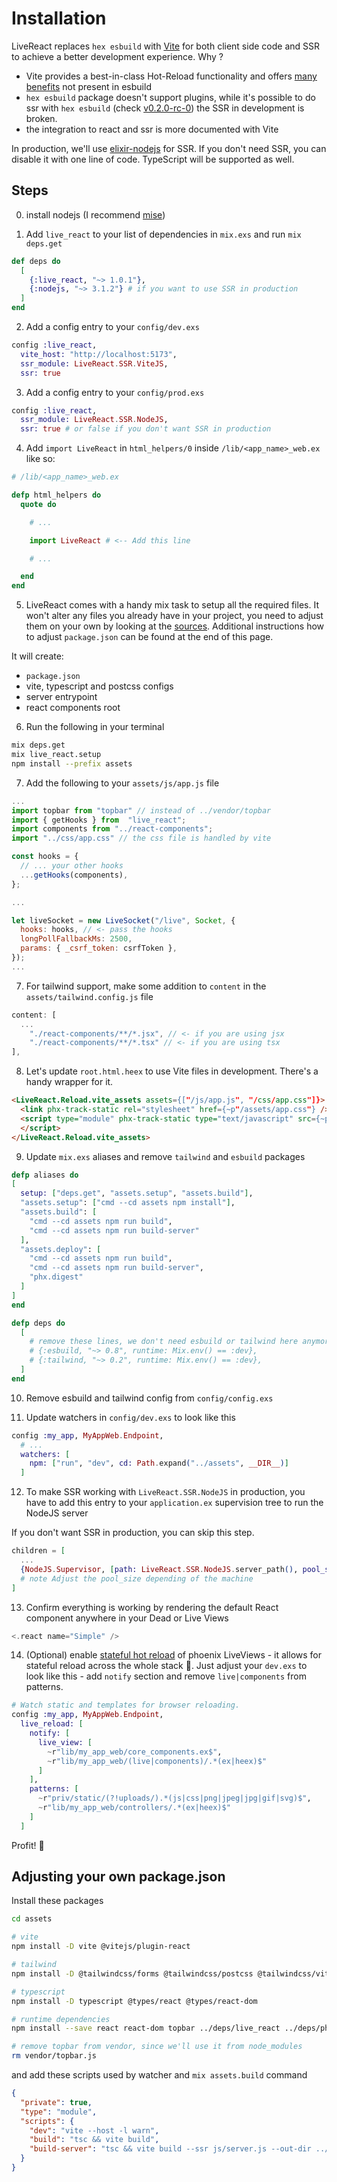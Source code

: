 # Installation

LiveReact replaces `hex esbuild` with [Vite](https://vite.dev/) for both client side code and SSR to achieve a better development experience. Why ?

- Vite provides a best-in-class Hot-Reload functionality and offers [many benefits](https://vitejs.dev/guide/why#why-vite) not present in esbuild
- `hex esbuild` package doesn't support plugins, while it's possible to do ssr with `hex esbuild` (check [v0.2.0-rc-0](https://github.com/mrdotb/live_react/tree/v0.2.0-rc.0)) the SSR in development is broken.
- the integration to react and ssr is more documented with Vite

In production, we'll use [elixir-nodejs](https://github.com/revelrylabs/elixir-nodejs) for SSR. If you don't need SSR, you can disable it with one line of code. TypeScript will be supported as well.

## Steps

0. install nodejs (I recommend [mise](https://mise.jdx.dev/))

1. Add `live_react` to your list of dependencies in `mix.exs` and run `mix deps.get`

```elixir
def deps do
  [
    {:live_react, "~> 1.0.1"},
    {:nodejs, "~> 3.1.2"} # if you want to use SSR in production
  ]
end
```

2. Add a config entry to your `config/dev.exs`

```elixir
config :live_react,
  vite_host: "http://localhost:5173",
  ssr_module: LiveReact.SSR.ViteJS,
  ssr: true
```

3. Add a config entry to your `config/prod.exs`

```elixir
config :live_react,
  ssr_module: LiveReact.SSR.NodeJS,
  ssr: true # or false if you don't want SSR in production
```

4. Add `import LiveReact` in `html_helpers/0` inside `/lib/<app_name>_web.ex` like so:

```elixir
# /lib/<app_name>_web.ex

defp html_helpers do
  quote do

    # ...

    import LiveReact # <-- Add this line

    # ...

  end
end
```

5. LiveReact comes with a handy mix task to setup all the required files. It won't alter any files you already have in your project, you need to adjust them on your own by looking at the [sources](https://github.com/mrdotb/live_react/tree/main/assets/copy). Additional instructions how to adjust `package.json` can be found at the end of this page.

It will create:

- `package.json`
- vite, typescript and postcss configs
- server entrypoint
- react components root

6. Run the following in your terminal

```bash
mix deps.get
mix live_react.setup
npm install --prefix assets
```

7. Add the following to your `assets/js/app.js` file

```javascript
...
import topbar from "topbar" // instead of ../vendor/topbar
import { getHooks } from  "live_react";
import components from "../react-components";
import "../css/app.css" // the css file is handled by vite

const hooks = {
  // ... your other hooks
  ...getHooks(components),
};

...

let liveSocket = new LiveSocket("/live", Socket, {
  hooks: hooks, // <- pass the hooks
  longPollFallbackMs: 2500,
  params: { _csrf_token: csrfToken },
});
...
```

7. For tailwind support, make some addition to `content` in the `assets/tailwind.config.js` file

```javascript
content: [
  ...
    "./react-components/**/*.jsx", // <- if you are using jsx
    "./react-components/**/*.tsx" // <- if you are using tsx
],

```

8. Let's update `root.html.heex` to use Vite files in development. There's a handy wrapper for it.

```html
<LiveReact.Reload.vite_assets assets={["/js/app.js", "/css/app.css"]}>
  <link phx-track-static rel="stylesheet" href={~p"/assets/app.css"} />
  <script type="module" phx-track-static type="text/javascript" src={~p"/assets/app.js"}>
  </script>
</LiveReact.Reload.vite_assets>
```

9. Update `mix.exs` aliases and remove `tailwind` and `esbuild` packages

```elixir
defp aliases do
[
  setup: ["deps.get", "assets.setup", "assets.build"],
  "assets.setup": ["cmd --cd assets npm install"],
  "assets.build": [
    "cmd --cd assets npm run build",
    "cmd --cd assets npm run build-server"
  ],
  "assets.deploy": [
    "cmd --cd assets npm run build",
    "cmd --cd assets npm run build-server",
    "phx.digest"
  ]
]
end

defp deps do
  [
    # remove these lines, we don't need esbuild or tailwind here anymore
    # {:esbuild, "~> 0.8", runtime: Mix.env() == :dev},
    # {:tailwind, "~> 0.2", runtime: Mix.env() == :dev},
  ]
end
```

10. Remove esbuild and tailwind config from `config/config.exs`

11. Update watchers in `config/dev.exs` to look like this

```elixir
config :my_app, MyAppWeb.Endpoint,
  # ...
  watchers: [
    npm: ["run", "dev", cd: Path.expand("../assets", __DIR__)]
  ]
```

12. To make SSR working with `LiveReact.SSR.NodeJS` in production, you have to add this entry to your `application.ex` supervision tree to run the NodeJS server

If you don't want SSR in production, you can skip this step.

```elixir
children = [
  ...
  {NodeJS.Supervisor, [path: LiveReact.SSR.NodeJS.server_path(), pool_size: 4]},
  # note Adjust the pool_size depending of the machine
]
```

13. Confirm everything is working by rendering the default React component anywhere in your Dead or Live Views

```elixir
<.react name="Simple" />
```

14. (Optional) enable [stateful hot reload](https://twitter.com/jskalc/status/1788308446007132509) of phoenix LiveViews - it allows for stateful reload across the whole stack 🤯. Just adjust your `dev.exs` to look like this - add `notify` section and remove `live|components` from patterns.

```elixir
# Watch static and templates for browser reloading.
config :my_app, MyAppWeb.Endpoint,
  live_reload: [
    notify: [
      live_view: [
        ~r"lib/my_app_web/core_components.ex$",
        ~r"lib/my_app_web/(live|components)/.*(ex|heex)$"
      ]
    ],
    patterns: [
      ~r"priv/static/(?!uploads/).*(js|css|png|jpeg|jpg|gif|svg)$",
      ~r"lib/my_app_web/controllers/.*(ex|heex)$"
    ]
  ]
```

Profit! 💸

## Adjusting your own package.json

Install these packages

```bash
cd assets

# vite
npm install -D vite @vitejs/plugin-react

# tailwind
npm install -D @tailwindcss/forms @tailwindcss/postcss @tailwindcss/vite

# typescript
npm install -D typescript @types/react @types/react-dom

# runtime dependencies
npm install --save react react-dom topbar ../deps/live_react ../deps/phoenix ../deps/phoenix_html ../deps/phoenix_live_view

# remove topbar from vendor, since we'll use it from node_modules
rm vendor/topbar.js
```

and add these scripts used by watcher and `mix assets.build` command

```json
{
  "private": true,
  "type": "module",
  "scripts": {
    "dev": "vite --host -l warn",
    "build": "tsc && vite build",
    "build-server": "tsc && vite build --ssr js/server.js --out-dir ../priv/react-components --minify esbuild && echo '{\"type\": \"module\" } ' > ../priv/react-components/package.json"
  }
}
```
